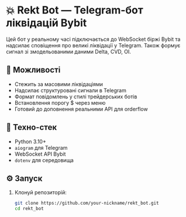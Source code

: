 # 💥 Rekt Bot — Telegram-бот ліквідацій Bybit

Цей бот у реальному часі підключається до WebSocket біржі Bybit та надсилає сповіщення про великі ліквідації у Telegram. Також формує сигнал зі змодельованими даними Delta, CVD, OI.

## 🚀 Можливості
- Стежить за масовими ліквідаціями
- Надсилає структуровані сигнали в Telegram
- Формат повідомлень у стилі трейдерських ботів
- Встановлення порогу $ через меню
- Готовий до доповнення реальними API для orderflow

## 🧠 Техно-стек
- Python 3.10+
- `aiogram` для Telegram
- WebSocket API Bybit
- `dotenv` для середовища

## ⚙️ Запуск

1. Клонуй репозиторій:
   ```bash
   git clone https://github.com/your-nickname/rekt_bot.git
   cd rekt_bot
